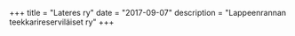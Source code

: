 +++
title = "Lateres ry"
date = "2017-09-07"
description = "Lappeenrannan teekkarireserviläiset ry"
+++
